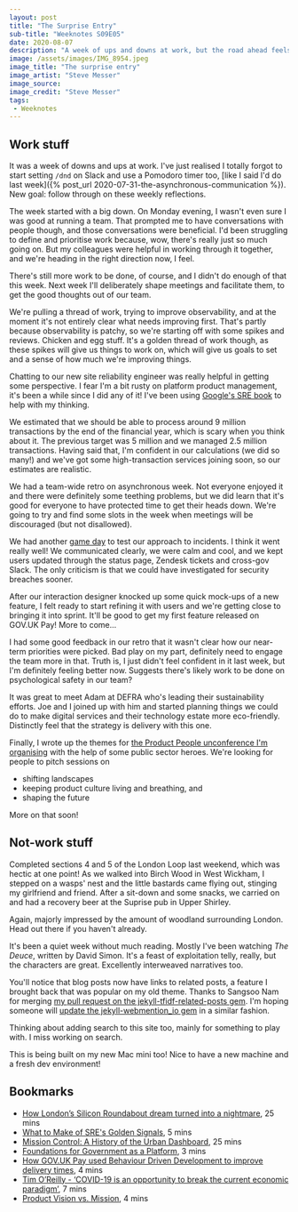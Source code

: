 ```yaml
---
layout: post
title: "The Surprise Entry"
sub-title: "Weeknotes S09E05"
date: 2020-08-07
description: "A week of ups and downs at work, but the road ahead feels clear. Oh, and we started organising the Product People unconference!"
image: /assets/images/IMG_8954.jpeg
image_title: "The surprise entry"
image_artist: "Steve Messer"
image_source: 
image_credit: "Steve Messer"
tags:
 - Weeknotes
---
```


## Work stuff

It was a week of downs and ups at work. I've just realised I totally forgot to start setting `/dnd` on Slack and use a Pomodoro timer too, [like I said I'd do last week]({% post_url 2020-07-31-the-asynchronous-communication %}). New goal: follow through on these weekly reflections.

The week started with a big down. On Monday evening, I wasn't even sure I was good at running a team. That prompted me to have conversations with people though, and those conversations were beneficial. I'd been struggling to define and prioritise work because, wow, there's really just so much going on. But my colleagues were helpful in working through it together, and we're heading in the right direction now, I feel.

There's still more work to be done, of course, and I didn't do enough of that this week. Next week I'll deliberately shape meetings and facilitate them, to get the good thoughts out of our team.

We're pulling a thread of work, trying to improve observability, and at the moment it's not entirely clear what needs improving first. That's partly because observability is patchy, so we're starting off with some spikes and reviews. Chicken and egg stuff. It's a golden thread of work though, as these spikes will give us things to work on, which will give us goals to set and a sense of how much we're improving things. 

Chatting to our new site reliability engineer was really helpful in getting some perspective. I fear I'm a bit rusty on platform product management, it's been a while since I did any of it! I've been using [Google's SRE book](https://landing.google.com/sre/sre-book/toc/index.html) to help with my thinking.

We estimated that we should be able to process around 9 million transactions by the end of the financial year, which is scary when you think about it. The previous target was 5 million and we managed 2.5 million transactions. Having said that, I'm confident in our calculations (we did so many!) and we've got some high-transaction services joining soon, so our estimates are realistic.

We had a team-wide retro on asynchronous week. Not everyone enjoyed it and there were definitely some teething problems, but we did learn that it's good for everyone to have protected time to get their heads down. We're going to try and find some slots in the week when meetings will be discouraged (but not disallowed). 

We had another [game day](https://blog.newrelic.com/engineering/how-to-run-a-game-day/) to test our approach to incidents. I think it went really well! We communicated clearly, we were calm and cool, and we kept users updated through the status page, Zendesk tickets and cross-gov Slack. The only criticism is that we could have investigated for security breaches sooner.

After our interaction designer knocked up some quick mock-ups of a new feature, I felt ready to start refining it with users and we're getting close to bringing it into sprint. It'll be good to get my first feature released on GOV.UK Pay! More to come...

I had some good feedback in our retro that it wasn't clear how our near-term priorities were picked. Bad play on my part, definitely need to engage the team more in that. Truth is, I just didn't feel confident in it last week, but I'm definitely feeling better now. Suggests there's likely work to be done on psychological safety in our team?

It was great to meet Adam at DEFRA who's leading their sustainability efforts. Joe and I joined up with him and started planning things we could do to make digital services and their technology estate more eco-friendly. Distinctly feel that the strategy is delivery with this one. 

Finally, I wrote up the themes for [the Product People unconference I'm organising](https://twitter.com/stevenjmesser/status/1282637649438814209) with the help of some public sector heroes. We're looking for people to pitch sessions on

- shifting landscapes
- keeping product culture living and breathing, and
- shaping the future

More on that soon!

## Not-work stuff

Completed sections 4 and 5 of the London Loop last weekend, which was hectic at one point! As we walked into Birch Wood in West Wickham, I stepped on a wasps' nest and the little bastards came flying out, stinging my girlfriend and friend. After a sit-down and some snacks, we carried on and had a recovery beer at the Suprise pub in Upper Shirley. 

Again, majorly impressed by the amount of woodland surrounding London. Head out there if you haven't already.

It's been a quiet week without much reading. Mostly I've been watching _The Deuce_, written by David Simon. It's a feast of exploitation telly, really, but the characters are great. Excellently interweaved narratives too.

You'll notice that blog posts now have links to related posts, a feature I brought back that was popular on my old theme. Thanks to Sangsoo Nam for merging [my pull request on the jekyll-tfidf-related-posts gem](https://github.com/SangsooNam/jekyll-tfidf-related-posts/pull/2). I'm hoping someone will [update the jekyll-webmention_io gem](https://github.com/aarongustafson/jekyll-webmention_io/issues/139) in a similar fashion.

Thinking about adding search to this site too, mainly for something to play with. I miss working on search.

This is being built on my new Mac mini too! Nice to have a new machine and a fresh dev environment!

## Bookmarks

- [How London’s Silicon Roundabout dream turned into a nightmare](https://www.wired.co.uk/article/silicon-roundabout-tech-city-property), 25 mins
- [What to Make of SRE's Golden Signals](https://victorops.com/blog/sre-golden-signals-of-monitoring), 5 mins
- [Mission Control: A History of the Urban Dashboard](https://placesjournal.org/article/mission-control-a-history-of-the-urban-dashboard/), 25 mins
- [Foundations for Government as a Platform](https://governmentasaplatform.blog.gov.uk/2016/02/29/governmentasaplatform-foundations/), 3 mins
- [How GOV.UK Pay used Behaviour Driven Development to improve delivery times](https://technology.blog.gov.uk/2019/07/29/how-gov-uk-pay-used-behaviour-driven-development-to-improve-delivery-times/), 4 mins
- [Tim O’Reilly - ‘COVID-19 is an opportunity to break the current economic paradigm’](https://diginomica.com/tim-oreilly-covid-19-opportunity-break-current-economic-paradigm), 7 mins
- [Product Vision vs. Mission](https://svpg.com/product-vision-vs-mission/), 4 mins